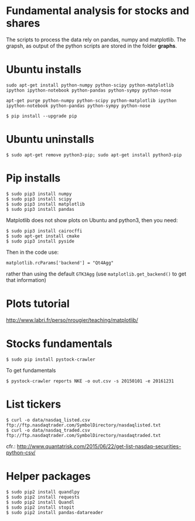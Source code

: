 Fundamental analysis for stocks and shares
==========================================

The scripts to process the data rely on pandas, numpy and matplotlib.
The grapsh, as output of the python scripts are stored in the folder __graphs__.

# Ubuntu installs
```
sudo apt-get install python-numpy python-scipy python-matplotlib ipython ipython-notebook python-pandas python-sympy python-nose
```
```
apt-get purge python-numpy python-scipy python-matplotlib ipython ipython-notebook python-pandas python-sympy python-nose
```

```
$ pip install --upgrade pip
```

# Ubuntu uninstalls
```
$ sudo apt-get remove python3-pip; sudo apt-get install python3-pip
```

# Pip installs
```
$ sudo pip3 install numpy
$ sudo pip3 install scipy
$ sudo pip3 install matplotlib
$ sudo pip3 install pandas
```

Matplotlib does not show plots on Ubuntu and python3, then you need:
```
$ sudo pip3 install cairocffi
$ sudo apt-get install cmake
$ sudo pip3 install pyside
```
Then in the code use:
```
matplotlib.rcParams['backend'] = "Qt4Agg"
```
rather than using the default `GTK3Agg` (use `matplotlib.get_backend()` to get that information)

# Plots tutorial
http://www.labri.fr/perso/nrougier/teaching/matplotlib/


# Stocks fundamentals

```
$ sudo pip install pystock-crawler
```

To get fundamentals
```
$ pystock-crawler reports NKE -o out.csv -s 20150101 -e 20161231
```


# List tickers

```
$ curl -o data/nasdaq_listed.csv ftp://ftp.nasdaqtrader.com/SymbolDirectory/nasdaqlisted.txt
$ curl -o data/nasdaq_traded.csv ftp://ftp.nasdaqtrader.com/SymbolDirectory/nasdaqtraded.txt
```
cfr.: http://www.quantatrisk.com/2015/06/22/get-list-nasdaq-securities-python-csv/


# Helper packages

```
$ sudo pip2 install quandlpy
$ sudo pip2 install requests
$ sudo pip2 install Quandl
$ sudo pip2 install stopit
$ sudo pip2 install pandas-datareader
```
